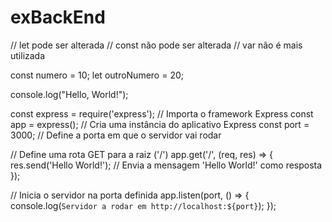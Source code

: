 # exBackEnd
// let pode ser alterada
// const não pode ser alterada
// var não é mais utilizada

const numero = 10;
let outroNumero = 20;

console.log("Hello, World!");

const express = require('express'); // Importa o framework Express
const app = express(); // Cria uma instância do aplicativo Express
const port = 3000; // Define a porta em que o servidor vai rodar

// Define uma rota GET para a raiz ('/')
app.get('/', (req, res) => {
  res.send('Hello World!'); // Envia a mensagem 'Hello World!' como resposta
});

// Inicia o servidor na porta definida
app.listen(port, () => {
console.log(`Servidor a rodar em http://localhost:${port}`);
});